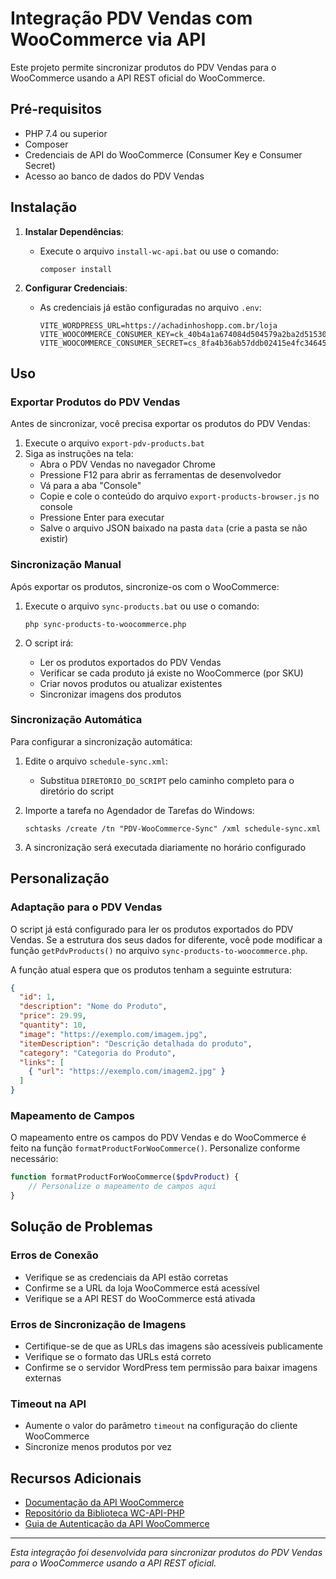 # Integração PDV Vendas com WooCommerce via API

Este projeto permite sincronizar produtos do PDV Vendas para o WooCommerce usando a API REST oficial do WooCommerce.

## Pré-requisitos

- PHP 7.4 ou superior
- Composer
- Credenciais de API do WooCommerce (Consumer Key e Consumer Secret)
- Acesso ao banco de dados do PDV Vendas

## Instalação

1. **Instalar Dependências**:
   - Execute o arquivo `install-wc-api.bat` ou use o comando:
     ```
     composer install
     ```

2. **Configurar Credenciais**:
   - As credenciais já estão configuradas no arquivo `.env`:
     ```
     VITE_WORDPRESS_URL=https://achadinhoshopp.com.br/loja
     VITE_WOOCOMMERCE_CONSUMER_KEY=ck_40b4a1a674084d504579a2ba2d51530c260d3645
     VITE_WOOCOMMERCE_CONSUMER_SECRET=cs_8fa4b36ab57ddb02415e4fc346451791ab1782f9
     ```

## Uso

### Exportar Produtos do PDV Vendas

Antes de sincronizar, você precisa exportar os produtos do PDV Vendas:

1. Execute o arquivo `export-pdv-products.bat`
2. Siga as instruções na tela:
   - Abra o PDV Vendas no navegador Chrome
   - Pressione F12 para abrir as ferramentas de desenvolvedor
   - Vá para a aba "Console"
   - Copie e cole o conteúdo do arquivo `export-products-browser.js` no console
   - Pressione Enter para executar
   - Salve o arquivo JSON baixado na pasta `data` (crie a pasta se não existir)

### Sincronização Manual

Após exportar os produtos, sincronize-os com o WooCommerce:

1. Execute o arquivo `sync-products.bat` ou use o comando:
   ```
   php sync-products-to-woocommerce.php
   ```

2. O script irá:
   - Ler os produtos exportados do PDV Vendas
   - Verificar se cada produto já existe no WooCommerce (por SKU)
   - Criar novos produtos ou atualizar existentes
   - Sincronizar imagens dos produtos

### Sincronização Automática

Para configurar a sincronização automática:

1. Edite o arquivo `schedule-sync.xml`:
   - Substitua `DIRETORIO_DO_SCRIPT` pelo caminho completo para o diretório do script

2. Importe a tarefa no Agendador de Tarefas do Windows:
   ```
   schtasks /create /tn "PDV-WooCommerce-Sync" /xml schedule-sync.xml
   ```

3. A sincronização será executada diariamente no horário configurado

## Personalização

### Adaptação para o PDV Vendas

O script já está configurado para ler os produtos exportados do PDV Vendas. Se a estrutura dos seus dados for diferente, você pode modificar a função `getPdvProducts()` no arquivo `sync-products-to-woocommerce.php`.

A função atual espera que os produtos tenham a seguinte estrutura:

```json
{
  "id": 1,
  "description": "Nome do Produto",
  "price": 29.99,
  "quantity": 10,
  "image": "https://exemplo.com/imagem.jpg",
  "itemDescription": "Descrição detalhada do produto",
  "category": "Categoria do Produto",
  "links": [
    { "url": "https://exemplo.com/imagem2.jpg" }
  ]
}
```

### Mapeamento de Campos

O mapeamento entre os campos do PDV Vendas e do WooCommerce é feito na função `formatProductForWooCommerce()`. Personalize conforme necessário:

```php
function formatProductForWooCommerce($pdvProduct) {
    // Personalize o mapeamento de campos aqui
}
```

## Solução de Problemas

### Erros de Conexão

- Verifique se as credenciais da API estão corretas
- Confirme se a URL da loja WooCommerce está acessível
- Verifique se a API REST do WooCommerce está ativada

### Erros de Sincronização de Imagens

- Certifique-se de que as URLs das imagens são acessíveis publicamente
- Verifique se o formato das URLs está correto
- Confirme se o servidor WordPress tem permissão para baixar imagens externas

### Timeout na API

- Aumente o valor do parâmetro `timeout` na configuração do cliente WooCommerce
- Sincronize menos produtos por vez

## Recursos Adicionais

- [Documentação da API WooCommerce](https://woocommerce.github.io/woocommerce-rest-api-docs/)
- [Repositório da Biblioteca WC-API-PHP](https://github.com/woocommerce/wc-api-php)
- [Guia de Autenticação da API WooCommerce](https://woocommerce.github.io/woocommerce-rest-api-docs/#authentication)

---

*Esta integração foi desenvolvida para sincronizar produtos do PDV Vendas para o WooCommerce usando a API REST oficial.*
